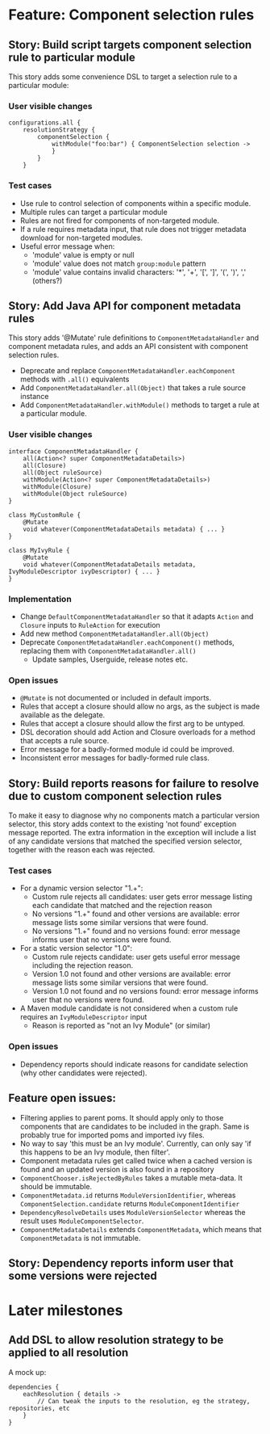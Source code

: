 
# Feature: Component selection rules

## Story: Build script targets component selection rule to particular module

This story adds some convenience DSL to target a selection rule to a particular module:

### User visible changes

    configurations.all {
        resolutionStrategy {
            componentSelection {
                withModule("foo:bar") { ComponentSelection selection ->
                }
            }
        }

### Test cases

- Use rule to control selection of components within a specific module.
- Multiple rules can target a particular module
- Rules are not fired for components of non-targeted module.
- If a rule requires metadata input, that rule does not trigger metadata download for non-targeted modules.
- Useful error message when:
    - 'module' value is empty or null
    - 'module' value does not match `group:module` pattern
    - 'module' value contains invalid characters: '*', '+', '[', ']', '(', ')', ',' (others?)

## Story: Add Java API for component metadata rules

This story adds '@Mutate' rule definitions to `ComponentMetadataHandler` and component metadata rules, and adds an API
consistent with component selection rules.

- Deprecate and replace `ComponentMetadataHandler.eachComponent` methods with `.all()` equivalents
- Add `ComponentMetadataHandler.all(Object)` that takes a rule source instance
- Add `ComponentMetadataHandler.withModule()` methods to target a rule at a particular module.

### User visible changes

    interface ComponentMetadataHandler {
        all(Action<? super ComponentMetadataDetails>)
        all(Closure)
        all(Object ruleSource)
        withModule(Action<? super ComponentMetadataDetails>)
        withModule(Closure)
        withModule(Object ruleSource)
    }

    class MyCustomRule {
        @Mutate
        void whatever(ComponentMetadataDetails metadata) { ... }
    }

    class MyIvyRule {
        @Mutate
        void whatever(ComponentMetadataDetails metadata, IvyModuleDescriptor ivyDescriptor) { ... }
    }

### Implementation

- Change `DefaultComponentMetadataHandler` so that it adapts `Action` and `Closure` inputs to `RuleAction` for execution
- Add new method `ComponentMetadataHandler.all(Object)`
- Deprecate `ComponentMetadataHandler.eachComponent()` methods, replacing them with `ComponentMetadataHandler.all()`
    - Update samples, Userguide, release notes etc.

### Open issues

- `@Mutate` is not documented or included in default imports.
- Rules that accept a closure should allow no args, as the subject is made available as the delegate.
- Rules that accept a closure should allow the first arg to be untyped.
- DSL decoration should add Action and Closure overloads for a method that accepts a rule source.
- Error message for a badly-formed module id could be improved.
- Inconsistent error messages for badly-formed rule class.

## Story: Build reports reasons for failure to resolve due to custom component selection rules

To make it easy to diagnose why no components match a particular version selector, this story adds context to the existing
'not found' exception message reported. The extra information in the exception will include a list of any candidate versions
that matched the specified version selector, together with the reason each was rejected.

### Test cases

- For a dynamic version selector "1.+":
    - Custom rule rejects all candidates: user gets error message listing each candidate that matched and the rejection reason
    - No versions "1.+" found and other versions are available: error message lists some similar versions that were found.
    - No versions "1.+" found and no versions found: error message informs user that no versions were found.
- For a static version selector "1.0":
    - Custom rule rejects candidate: user gets useful error message including the rejection reason.
    - Version 1.0 not found and other versions are available: error message lists some similar versions that were found.
    - Version 1.0 not found and no versions found: error message informs user that no versions were found.
- A Maven module candidate is not considered when a custom rule requires an `IvyModuleDescriptor` input
    - Reason is reported as "not an Ivy Module" (or similar)

### Open issues

- Dependency reports should indicate reasons for candidate selection (why other candidates were rejected).

## Feature open issues:

- Filtering applies to parent poms. It should apply only to those components that are candidates to be included in the graph. Same is probably
    true for imported poms and imported ivy files.
- No way to say 'this must be an Ivy module'. Currently, can only say 'if this happens to be an Ivy module, then filter'.
- Component metadata rules get called twice when a cached version is found and an updated version is also found in a repository
- `ComponentChooser.isRejectedByRules` takes a mutable meta-data. It should be immutable.
- `ComponentMetadata.id` returns `ModuleVersionIdentifier`, whereas `ComponentSelection.candidate` returns `ModuleComponentIdentifier`
- `DependencyResolveDetails` uses `ModuleVersionSelector` whereas the result uses `ModuleComponentSelector`.
- `ComponentMetadataDetails` extends `ComponentMetadata`, which means that `ComponentMetadata` is not immutable.

## Story: Dependency reports inform user that some versions were rejected

# Later milestones

## Add DSL to allow resolution strategy to be applied to all resolution

A mock up:

    dependencies {
        eachResolution { details ->
            // Can tweak the inputs to the resolution, eg the strategy, repositories, etc
        }
    }

